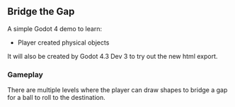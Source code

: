 ## Bridge the Gap
A simple Godot 4 demo to learn:

- Player created physical objects

It will also be created by Godot 4.3 Dev 3 to try out the new html export.

### Gameplay
There are multiple levels where the player can draw shapes to bridge a gap for a ball to roll to the destination.
